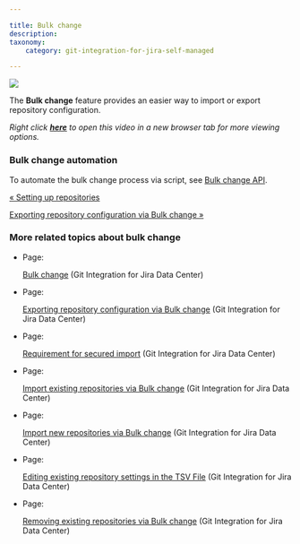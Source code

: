 ```yaml
---

title: Bulk change
description:
taxonomy:
    category: git-integration-for-jira-self-managed

---
```

![](https://bigbrassband.atlassian.net/wiki/download/thumbnails/1930397801/gitserver-gitcfg-bulk-change.png?version=1&modificationDate=1630642858869&cacheVersion=1&api=v2&width=680&height=336)


The **Bulk change** feature provides an easier way to import or export repository configuration.

_Right click_ [_**here**_](https://bigbrassband.wistia.com/medias/v2c5qrgps8) _to open this video in a new browser tab for more viewing options._

### Bulk change automation

To automate the bulk change process via script, see [Bulk change API](/wiki/spaces/GIJDC/pages/380764495).

[« Setting up repositories](/wiki/spaces/GIJDC/pages/1930396906/Setting+up+repositories)

[Exporting repository configuration via Bulk change »](/wiki/spaces/GIJDC/pages/1930397830/Exporting+repository+configuration+via+Bulk+change)

### More related topics about bulk change

*   Page:

    [Bulk change](/git-integration-for-jira-self-managed/Bulk-change) (Git Integration for Jira Data Center)

*   Page:

    [Exporting repository configuration via Bulk change](/wiki/spaces/GIJDC/pages/1930397830/Exporting+repository+configuration+via+Bulk+change) (Git Integration for Jira Data Center)

*   Page:

    [Requirement for secured import](/wiki/spaces/GIJDC/pages/1930397869/Requirement+for+secured+import) (Git Integration for Jira Data Center)

*   Page:

    [Import existing repositories via Bulk change](/wiki/spaces/GIJDC/pages/1930397888/Import+existing+repositories+via+Bulk+change) (Git Integration for Jira Data Center)

*   Page:

    [Import new repositories via Bulk change](/wiki/spaces/GIJDC/pages/1930397912/Import+new+repositories+via+Bulk+change) (Git Integration for Jira Data Center)

*   Page:

    [Editing existing repository settings in the TSV File](/wiki/spaces/GIJDC/pages/1930397941/Editing+existing+repository+settings+in+the+TSV+File) (Git Integration for Jira Data Center)

*   Page:

    [Removing existing repositories via Bulk change](/wiki/spaces/GIJDC/pages/1930397978/Removing+existing+repositories+via+Bulk+change) (Git Integration for Jira Data Center)